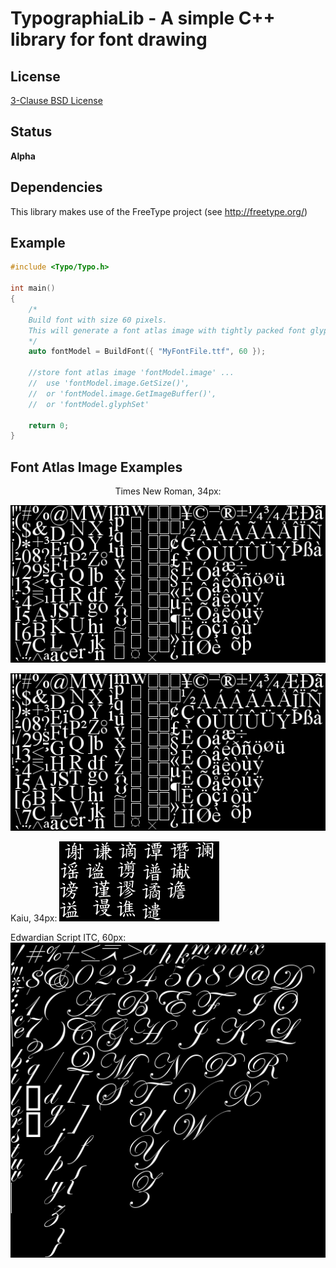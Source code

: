 TypographiaLib - A simple C++ library for font drawing
======================================================

License
-------

[3-Clause BSD License](https://github.com/LukasBanana/GaussianLib/blob/master/LICENSE.txt)

Status
------

**Alpha**

Dependencies
------------
This library makes use of the FreeType project (see http://freetype.org/)

Example
-------

```cpp
#include <Typo/Typo.h>

int main()
{
    /*
    Build font with size 60 pixels.
    This will generate a font atlas image with tightly packed font glyphs.
    */
    auto fontModel = BuildFont({ "MyFontFile.ttf", 60 });
    
    //store font atlas image 'fontModel.image' ...
    //  use 'fontModel.image.GetSize()',
    //  or 'fontModel.image.GetImageBuffer()',
    //  or 'fontModel.glyphSet'
    
    return 0;
}
```

Font Atlas Image Examples
-------------------------

<p align="center">Times New Roman, 34px:</p>

<p align="center"><img src="media/fontatlas_times.png"/></p>

![Times New Roman, 34px](media/fontatlas_times.png)

Kaiu, 34px:
![Kaiu, 34px](media/fontatlas_kaiu.png)

Edwardian Script ITC, 60px:
![Edwardian Script ITC, 60px](media/fontatlas_edwardian_script.png)

</p>
